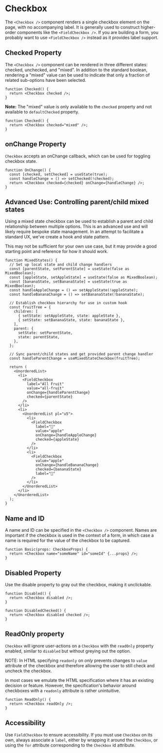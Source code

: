 # Checkbox

The `<Checkbox />` component renders a single checkbox element on the page, with no accompanying label. It is generally used to construct higher-order components like the `<FieldCheckbox />`. If you are building a form, you probably want to use `<FieldCheckbox />` instead as it provides label support.

## Checked Property

The `<Checkbox />` component can be rendered in three different states: checked, unchecked, and "mixed". In addition to the standard boolean, rendering a "mixed" value can be used to indicate that only a fraction of related sub-options have been selected.

```tsx
function Checked() {
  return <Checkbox checked />;
}
```

**Note:** The "mixed" value is only available to the `checked` property and not available to `defaultChecked` property.

```tsx
function Checked() {
  return <Checkbox checked="mixed" />;
}
```

## onChange Property

`Checkbox` accepts an onChange callback, which can be used for toggling checkbox state.

```tsx
function OnChange() {
  const [checked, setChecked] = useState(true);
  const handleChange = () => setChecked(!checked);
  return <Checkbox checked={checked} onChange={handleChange} />;
}
```

## Advanced Use: Controlling parent/child mixed states

Using a mixed state checkbox can be used to establish a parent and child relationship between multiple options. This is an advanced use and will likely require bespoke state management. In an attempt to facilitate a standard UX, we've create a hook and state pattern.

This may not be sufficient for your own use case, but it may provide a good starting point and reference for how it should work.

```tsx
function MixedStates() {
  // Set up local state and child change handlers
  const [parentState, setParentState] = useState(false as MixedBoolean);
  const [appleState, setAppleState] = useState(false as MixedBoolean);
  const [bananaState, setBananaState] = useState(true as MixedBoolean);
  const handleAppleChange = () => setAppleState(!appleState);
  const handleBananaChange = () => setBananaState(!bananaState);

  // Establish checkbox hierarchy for use in custom hook
  const fruitTree = {
    children: [
      { setState: setAppleState, state: appleState },
      { setState: setBananaState, state: bananaState },
    ],
    parent: {
      setState: setParentState,
      state: parentState,
    },
  };

  // Sync parent/child states and get provided parent change handler
  const handleParentChange = useMixedStateCheckbox(fruitTree);

  return (
    <UnorderedList>
      <li>
        <FieldCheckbox
          label="All Fruit"
          value="all-fruit"
          onChange={handleParentChange}
          checked={parentState}
        />
      </li>
      <li>
        <UnorderedList pl="u5">
          <li>
            <FieldCheckbox
              label="🍏"
              value="apple"
              onChange={handleAppleChange}
              checked={appleState}
            />
          </li>
          <li>
            <FieldCheckbox
              value="apple"
              onChange={handleBananaChange}
              checked={bananaState}
              label="🍌"
            />
          </li>
        </UnorderedList>
      </li>
    </UnorderedList>
  );
}
```

## Name and ID

A name and ID can be specified in the `<Checkbox />` component. Names are important if the checkbox is used in the context of a form, in which case a name is required for the value of the checkbox to be captured.

```tsx
function Basic(props: CheckboxProps) {
  return <Checkbox name="someName" id="someId" {...props} />;
}
```

## Disabled Property

Use the disable property to gray out the checkbox, making it unclickable.

```tsx
function Disabled() {
  return <Checkbox disabled />;
}
```

```tsx
function DisabledChecked() {
  return <Checkbox disabled checked />;
}
```

## ReadOnly property

`Checkbox` will ignore user-actions on a `Checkbox` with the `readOnly` property enabled, similar to `disabled` but without greying out the option.

NOTE: In HTML specifying `readonly` on _only_ prevents changes to `value` attribute of the checkbox and therefore allowing the user to still check and uncheck the checkbox.

In most cases we emulate the HTML specification where it has an existing decision or feature. However, the specification's behavior around checkboxes with a `readonly` attribute is rather unintuitive.

```tsx
function ReadOnly() {
  return <Checkbox readOnly />;
}
```

## Accessibility

Use `FieldCheckbox` to ensure accessibility. If you must use `Checkbox` on its own, always associate a `label`, either by wrapping it around the `Checkbox`, or using the `for` attribute corresponding to the `Checkbox` id attribute.
